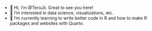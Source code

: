 - 👋 Hi, I’m @TeroJii. Great to see you here!
- 👀 I’m interested in data science, visualizations, etc.
- 🌱 I’m currently learning to write better code in R and how to make R packages and websites with Quarto.


<!---
TeroJii/TeroJii is a ✨ special ✨ repository because its `README.md` (this file) appears on your GitHub profile.
You can click the Preview link to take a look at your changes.
--->

